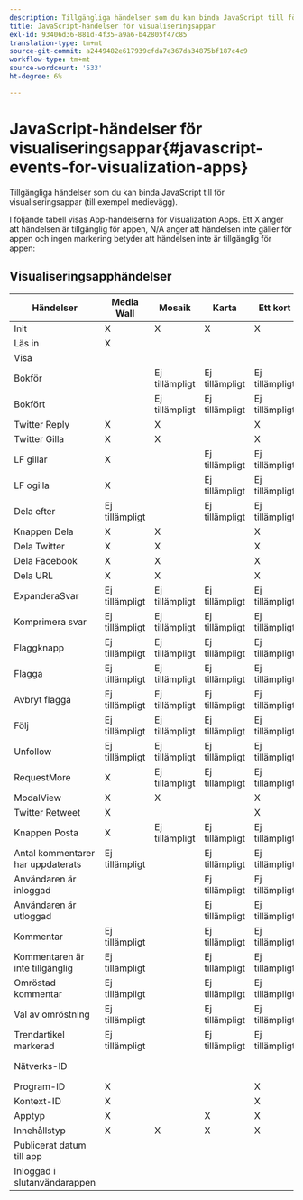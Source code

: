 ```yaml
---
description: Tillgängliga händelser som du kan binda JavaScript till för visualiseringsappar (till exempel medievägg).
title: JavaScript-händelser för visualiseringsappar
exl-id: 93406d36-881d-4f35-a9a6-b42805f47c85
translation-type: tm+mt
source-git-commit: a2449482e617939cfda7e367da34875bf187c4c9
workflow-type: tm+mt
source-wordcount: '533'
ht-degree: 6%

---
```


# JavaScript-händelser för visualiseringsappar{#javascript-events-for-visualization-apps}

Tillgängliga händelser som du kan binda JavaScript till för visualiseringsappar (till exempel medievägg).

I följande tabell visas App-händelserna för Visualization Apps. Ett X anger att händelsen är tillgänglig för appen, N/A anger att händelsen inte gäller för appen och ingen markering betyder att händelsen inte är tillgänglig för appen:

## Visualiseringsapphändelser

| Händelser | Media Wall | Mosaik | Karta | Ett kort | Carousel | Inläggsknapp | FilmStrip |
|---|---|---|---|---|---|---|---|
| Init | X | X | X | X | X | X | X |
| Läs in | X |  |  |  |  |  |  |
| Visa |  |  |  |  |  |  |  |
| Bokför |  | Ej tillämpligt | Ej tillämpligt | Ej tillämpligt | Ej tillämpligt |  | Ej tillämpligt |
| Bokfört |  | Ej tillämpligt | Ej tillämpligt | Ej tillämpligt | Ej tillämpligt |  | Ej tillämpligt |
| Twitter Reply | X | X |  | X | X | Ej tillämpligt | X |
| Twitter Gilla | X | X |  | X | X | Ej tillämpligt | X |
| LF gillar | X |  | Ej tillämpligt | Ej tillämpligt | Ej tillämpligt | Ej tillämpligt | Ej tillämpligt |
| LF ogilla | X |  | Ej tillämpligt | Ej tillämpligt | Ej tillämpligt | Ej tillämpligt | Ej tillämpligt |
| Dela efter | Ej tillämpligt |  | Ej tillämpligt | Ej tillämpligt | Ej tillämpligt | Ej tillämpligt | Ej tillämpligt |
| Knappen Dela | X | X |  | X | X | Ej tillämpligt | X |
| Dela Twitter | X | X |  | X | X | Ej tillämpligt | X |
| Dela Facebook | X | X |  | X | X | Ej tillämpligt | X |
| Dela URL | X | X |  | X | X | Ej tillämpligt | X |
| ExpanderaSvar | Ej tillämpligt | Ej tillämpligt | Ej tillämpligt | Ej tillämpligt | Ej tillämpligt | Ej tillämpligt | Ej tillämpligt |
| Komprimera svar | Ej tillämpligt | Ej tillämpligt | Ej tillämpligt | Ej tillämpligt | Ej tillämpligt | Ej tillämpligt | Ej tillämpligt |
| Flaggknapp | Ej tillämpligt | Ej tillämpligt | Ej tillämpligt | Ej tillämpligt | Ej tillämpligt | Ej tillämpligt | Ej tillämpligt |
| Flagga | Ej tillämpligt | Ej tillämpligt | Ej tillämpligt | Ej tillämpligt | Ej tillämpligt | Ej tillämpligt | Ej tillämpligt |
| Avbryt flagga | Ej tillämpligt | Ej tillämpligt | Ej tillämpligt | Ej tillämpligt | Ej tillämpligt | Ej tillämpligt | Ej tillämpligt |
| Följ | Ej tillämpligt | Ej tillämpligt | Ej tillämpligt | Ej tillämpligt | Ej tillämpligt | Ej tillämpligt | Ej tillämpligt |
| Unfollow | Ej tillämpligt | Ej tillämpligt | Ej tillämpligt | Ej tillämpligt | Ej tillämpligt | Ej tillämpligt | Ej tillämpligt |
| RequestMore | X | Ej tillämpligt | Ej tillämpligt | Ej tillämpligt | Ej tillämpligt | Ej tillämpligt | Ej tillämpligt |
| ModalView | X | X |  | X | X | Ej tillämpligt | X |
| Twitter Retweet | X |  |  | X | X | Ej tillämpligt | X |
| Knappen Posta | X | Ej tillämpligt | Ej tillämpligt | Ej tillämpligt | Ej tillämpligt | X | Ej tillämpligt |
| Antal kommentarer har uppdaterats | Ej tillämpligt |  | Ej tillämpligt | Ej tillämpligt | Ej tillämpligt | Ej tillämpligt | Ej tillämpligt |
| Användaren är inloggad |  |  | Ej tillämpligt | Ej tillämpligt | Ej tillämpligt |  | Ej tillämpligt |
| Användaren är utloggad |  |  | Ej tillämpligt | Ej tillämpligt | Ej tillämpligt |  | Ej tillämpligt |
| Kommentar | Ej tillämpligt |  | Ej tillämpligt | Ej tillämpligt | Ej tillämpligt | Ej tillämpligt | Ej tillämpligt |
| Kommentaren är inte tillgänglig | Ej tillämpligt |  | Ej tillämpligt | Ej tillämpligt | Ej tillämpligt | Ej tillämpligt | Ej tillämpligt |
| Omröstad kommentar | Ej tillämpligt |  | Ej tillämpligt | Ej tillämpligt | Ej tillämpligt | Ej tillämpligt | Ej tillämpligt |
| Val av omröstning | Ej tillämpligt |  | Ej tillämpligt | Ej tillämpligt | Ej tillämpligt | Ej tillämpligt | Ej tillämpligt |
| Trendartikel markerad | Ej tillämpligt |  | Ej tillämpligt | Ej tillämpligt | Ej tillämpligt | Ej tillämpligt | Ej tillämpligt |
| Nätverks-ID |  |  |  |  |  |  | Ej tillämpligt |
| Program-ID | X |  |  | X | X | X | X |
| Kontext-ID | X |  |  | X | X | X | X |
| Apptyp | X |  | X | X | X | X | X |
| Innehållstyp | X | X | X | X | X | X |  |
| Publicerat datum till app |  |  |  |  |  |  |  |
| Inloggad i slutanvändarappen |  |  |  |  |  |  |  |
